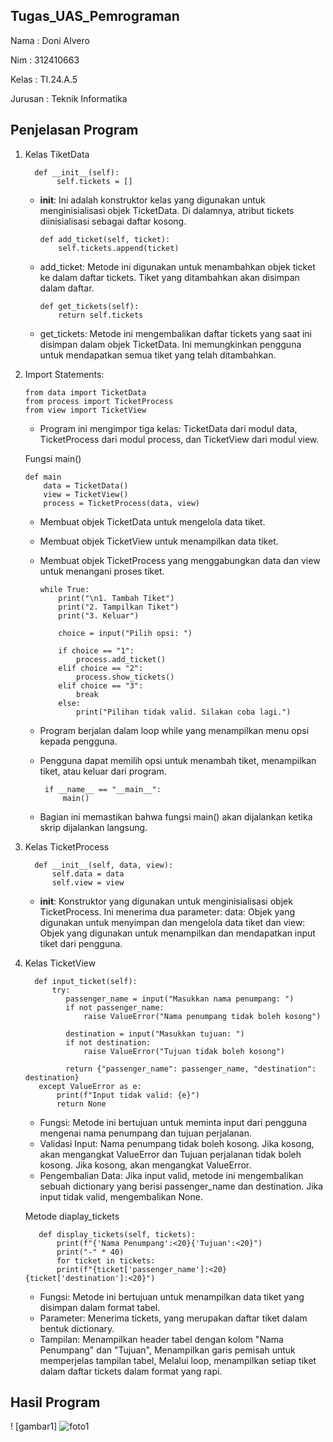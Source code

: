 ## Tugas_UAS_Pemrograman
Nama : Doni Alvero <p>
Nim : 312410663 <P>
Kelas : TI.24.A.5 <P>
Jurusan : Teknik Informatika <p>

## Penjelasan Program 
1. Kelas TiketData

         def __init__(self):
              self.tickets = []
   - __init__: Ini adalah konstruktor kelas yang digunakan untuk menginisialisasi objek TicketData. Di dalamnya, atribut      tickets diinisialisasi sebagai daftar kosong.

         def add_ticket(self, ticket):
             self.tickets.append(ticket)
   - add_ticket: Metode ini digunakan untuk menambahkan objek ticket ke dalam daftar tickets. Tiket yang ditambahkan          akan disimpan dalam daftar.

         def get_tickets(self):
             return self.tickets
   - get_tickets: Metode ini mengembalikan daftar tickets yang saat ini disimpan dalam objek TicketData. Ini                  memungkinkan pengguna untuk mendapatkan semua tiket yang telah ditambahkan.
2. Import Statements:

       from data import TicketData
       from process import TicketProcess
       from view import TicketView
   - Program ini mengimpor tiga kelas: TicketData dari modul data, TicketProcess dari modul process, dan TicketView dari modul view.

   Fungsi main()
   
       def main
           data = TicketData()
           view = TicketView()
           process = TicketProcess(data, view)
   - Membuat objek TicketData untuk mengelola data tiket.
   - Membuat objek TicketView untuk menampilkan data tiket.
   - Membuat objek TicketProcess yang menggabungkan data dan view untuk menangani proses tiket.

         while True:
             print("\n1. Tambah Tiket")
             print("2. Tampilkan Tiket")
             print("3. Keluar")
    
             choice = input("Pilih opsi: ")
    
             if choice == "1":
                 process.add_ticket()
             elif choice == "2":
                 process.show_tickets()
             elif choice == "3":
                 break
             else:
                 print("Pilihan tidak valid. Silakan coba lagi.")
    - Program berjalan dalam loop while yang menampilkan menu opsi kepada pengguna.
    - Pengguna dapat memilih opsi untuk menambah tiket, menampilkan tiket, atau keluar dari program.

           if __name__ == "__main__":
               main()
    - Bagian ini memastikan bahwa fungsi main() akan dijalankan ketika skrip dijalankan langsung.
4. Kelas TicketProcess
   
         def __init__(self, data, view):
             self.data = data
             self.view = view
    - __init__: Konstruktor yang digunakan untuk menginisialisasi objek TicketProcess. Ini menerima dua parameter:
     data: Objek yang digunakan untuk menyimpan dan mengelola data tiket dan view: Objek yang digunakan untuk                 menampilkan dan mendapatkan input tiket dari pengguna.
5. Kelas TicketView

         def input_ticket(self):
             try:
                passenger_name = input("Masukkan nama penumpang: ")
                if not passenger_name:
                    raise ValueError("Nama penumpang tidak boleh kosong")
        
                destination = input("Masukkan tujuan: ")
                if not destination:
                    raise ValueError("Tujuan tidak boleh kosong")
        
                return {"passenger_name": passenger_name, "destination": destination}
          except ValueError as e:
              print(f"Input tidak valid: {e}")
              return None
   - Fungsi: Metode ini bertujuan untuk meminta input dari pengguna mengenai nama penumpang dan tujuan perjalanan.
   - Validasi Input: Nama penumpang tidak boleh kosong. Jika kosong, akan mengangkat ValueError dan Tujuan perjalanan         tidak boleh kosong. Jika kosong, akan mengangkat ValueError.
   - Pengembalian Data: Jika input valid, metode ini mengembalikan sebuah dictionary yang berisi passenger_name dan           destination. Jika input tidak valid, mengembalikan None.
     
   Metode diaplay_tickets

          def display_tickets(self, tickets):
              print(f"{'Nama Penumpang':<20}{'Tujuan':<20}")
              print("-" * 40)
              for ticket in tickets:
              print(f"{ticket['passenger_name']:<20}{ticket['destination']:<20}")
   - Fungsi: Metode ini bertujuan untuk menampilkan data tiket yang disimpan dalam format tabel.
   - Parameter: Menerima tickets, yang merupakan daftar tiket dalam bentuk dictionary.
   - Tampilan: Menampilkan header tabel dengan kolom "Nama Penumpang" dan "Tujuan", Menampilkan garis pemisah untuk          memperjelas tampilan tabel, Melalui loop, menampilkan setiap tiket dalam daftar tickets dalam format yang rapi.
## Hasil Program 
   ! [gambar1] ![foto1](https://github.com/user-attachments/assets/bb10c29a-6b12-465f-bd69-4423016bab05)




   
   

     



     



   




